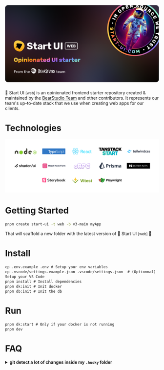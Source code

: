 <h1 align="center"><img src=".github/assets/thumbnail.png" alt="Start UI Web" /></h1>

🚀 Start UI <small>[web]</small> is an opinionated frontend starter repository created & maintained by the [BearStudio Team](https://www.bearstudio.fr/team) and other contributors.
It represents our team's up-to-date stack that we use when creating web apps for our clients.


# Technologies

<div align="center" style="margin: 0 0 16px 0"><img src=".github/assets/tech-logos.png" alt="Technologies logos of the starter" /></div>

# Getting Started

```bash
pnpm create start-ui -t web -b v3-main myApp
```

That will scaffold a new folder with the latest version of 🚀 Start UI <small>[web]</small> 🎉

# Install

```
cp .env.example .env # Setup your env variables
cp .vscode/settings.example.json .vscode/settings.json  # (Optionnal) Setup your VS Code
pnpm install # Install dependencies
pnpm dk:init # Init docker
pnpm db:init # Init the db
```

# Run

```
pnpm dk:start # Only if your docker is not running
pnpm dev
```


# FAQ

<details><summary><strong>git detect a lot of changes inside my <code>.husky</code> folder</strong></summary>
<p>
You probably have updated your branch with lefthook installed instead of husky. Follow these steps to fix
your hooks issue:
<ul>
  <li><code>git config --unset core.hooksPath</code></li>
  <li><code>rm -rf ./.husky</code></li>
  <li><code>pnpm install</code></li>
</ul>

From now husky should have been removed; and lefthook should run your hooks correctly.
</p>
</details>
